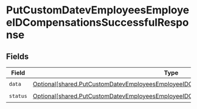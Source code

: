 # PutCustomDatevEmployeesEmployeeIDCompensationsSuccessfulResponse


## Fields

| Field                                                                                                                                                                                        | Type                                                                                                                                                                                         | Required                                                                                                                                                                                     | Description                                                                                                                                                                                  |
| -------------------------------------------------------------------------------------------------------------------------------------------------------------------------------------------- | -------------------------------------------------------------------------------------------------------------------------------------------------------------------------------------------- | -------------------------------------------------------------------------------------------------------------------------------------------------------------------------------------------- | -------------------------------------------------------------------------------------------------------------------------------------------------------------------------------------------- |
| `data`                                                                                                                                                                                       | [Optional[shared.PutCustomDatevEmployeesEmployeeIDCompensationsSuccessfulResponseData]](undefined/models/shared/putcustomdatevemployeesemployeeidcompensationssuccessfulresponsedata.md)     | :heavy_check_mark:                                                                                                                                                                           | N/A                                                                                                                                                                                          |
| `status`                                                                                                                                                                                     | [Optional[shared.PutCustomDatevEmployeesEmployeeIDCompensationsSuccessfulResponseStatus]](undefined/models/shared/putcustomdatevemployeesemployeeidcompensationssuccessfulresponsestatus.md) | :heavy_check_mark:                                                                                                                                                                           | N/A                                                                                                                                                                                          |